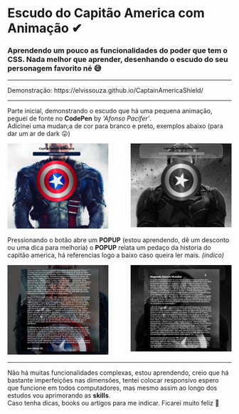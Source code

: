 # Escudo do Capitão America com Animação ✔
<h3>Aprendendo um pouco as funcionalidades do poder que tem o CSS. Nada melhor que aprender, desenhando o escudo do seu personagem favorito né 😅</h3>

---

<p>Demonstração: https://elvissouza.github.io/CaptainAmericaShield/</p>

---

<p>Parte inicial, demonstrando o escudo que há uma pequena animação, peguei de fonte no <b>CodePen</b> by <i>'Afonso Pacifer'</i>.<br/>Adicinei uma mudan;a de cor para branco e preto, exemplos abaixo (para dar um ar de dark 😛) </p>
<img src ="https://raw.githubusercontent.com/elvissouza/CaptainAmericaShield/master/assets/example2.png" height= "49%" width= "45%" align="right">
<img src ="https://raw.githubusercontent.com/elvissouza/CaptainAmericaShield/master/assets/example.png" height= "49%" width= "45%">

<p>Pressionando o botão abre um <b>POPUP</b> (estou aprendendo, dê um desconto ou uma dica para melhoria) o <b>POPUP</b> relata um pedaço da historia do capitão america, há referencias logo a baixo caso queira ler mais. <i>(indico)</i></p>
<img src ="https://raw.githubusercontent.com/elvissouza/CaptainAmericaShield/master/assets/pressButton.png" height= "49%" width= "45%px" align="right">
<img src ="https://raw.githubusercontent.com/elvissouza/CaptainAmericaShield/master/assets/pressButton2.png" height= "49%" width= "45%">

---

<p>Não há muitas funcionalidades complexas, estou aprendendo, creio que há bastante imperfeições nas dimensões, tentei colocar responsivo espero que funcione em todos computadores, mas mesmo assim ao longo dos estudos vou aprimorando as <b>skills</b>. <br/>Caso tenha dicas, books ou artigos para me indicar. Ficarei muito feliz 💓</p>

